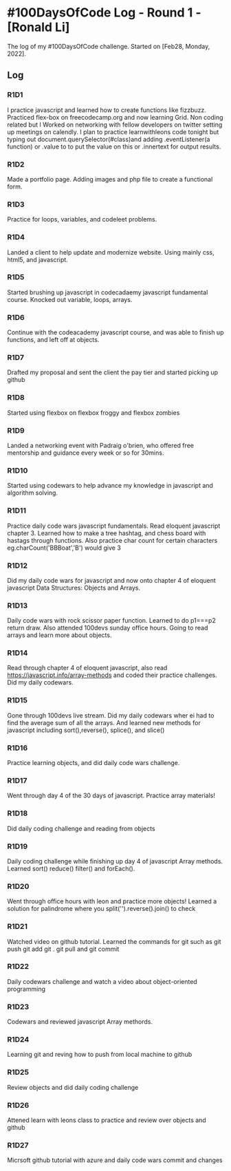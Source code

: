 # #100DaysOfCode Log - Round 1 - [Ronald Li]

The log of my #100DaysOfCode challenge. Started on [Feb28, Monday, 2022].

## Log

### R1D1 
 I practice javascript and learned how to create functions like fizzbuzz. Practiced flex-box on freecodecamp.org and now learning Grid. Non coding related but I Worked on networking with fellow developers on twitter setting up meetings on calendly. I plan to practice learnwithleons code tonight but typing out document.querySelector(#class)and adding .eventListener(a function) or .value to to put the value on this or .innertext for output results.
### R1D2
 Made a portfolio page. Adding images and php file to create a functional form.
 ### R1D3
 Practice for loops, variables, and codeleet problems.
### R1D4
Landed a client to help update and modernize website. Using mainly css, html5, and javascript.
### R1D5 
Started brushing up javascript in codecadaemy javascript fundamental course. Knocked out variable, loops, arrays.
### R1D6
Continue with the codeacademy javascript course, and was able to finish up functions, and left off at objects.
### R1D7
Drafted my proposal and sent the client the pay tier and started picking up github
### R1D8
Started using flexbox on flexbox froggy and flexbox zombies
### R1D9
Landed a networking event with Padraig o'brien, who offered free mentorship and guidance every week or so for 30mins.
### R1D10
Started using codewars to help advance my knowledge in javascript and algorithm solving.
### R1D11
Practice daily code wars javascript fundamentals. Read eloquent javascript chapter 3. Learned how to make a tree hashtag, and chess board with hastags through functions.
Also practice char count for certain characters eg.charCount('BBBoat','B') would give 3
### R1D12
Did my daily code wars for javascript and now onto chapter 4 of eloquent javascript Data Structures: Objects and Arrays.
### R1D13
Daily code wars with rock scissor paper function. Learned to do p1===p2 return draw. Also attended 100devs sunday office hours. Going to read arrays and learn more about objects.
### R1D14
Read through chapter 4 of eloquent javascript, also read https://javascript.info/array-methods and coded their practice challenges. Did my daily codewars.
### R1D15
Gone through 100devs live stream. Did my daily codewars wher ei had to find the average sum of all the arrays. And learned new methods for javascript including sort(),reverse(), splice(), and slice()
### R1D16
Practice learning objects, and did daily code wars challenge.
### R1D17
Went through day 4 of the 30 days of javascript. Practice array materials!
### R1D18
Did daily coding challenge and reading from objects
### R1D19
Daily coding challenge while finishing up day 4 of javascript Array methods. Learned sort() reduce() filter() and forEach(). 
### R1D20
Went through office hours with leon and practice more objects! Learned a solution for palindrome where you split('').reverse().join() to check
### R1D21
Watched video on github tutorial. Learned the commands for git such as git push git add git . git pull and git commit
### R1D22
Daily codewars challenge and watch a video about object-oriented programming
### R1D23
Codewars and reviewed javascript Array methords.
### R1D24
Learning git and reving how to push from local machine to github
### R1D25
Review objects and did daily coding challenge
### R1D26 
Attened learn with leons class to practice and review over objects and github
### R1D27
Micrsoft github tutorial with azure and daily code wars commit and changes
